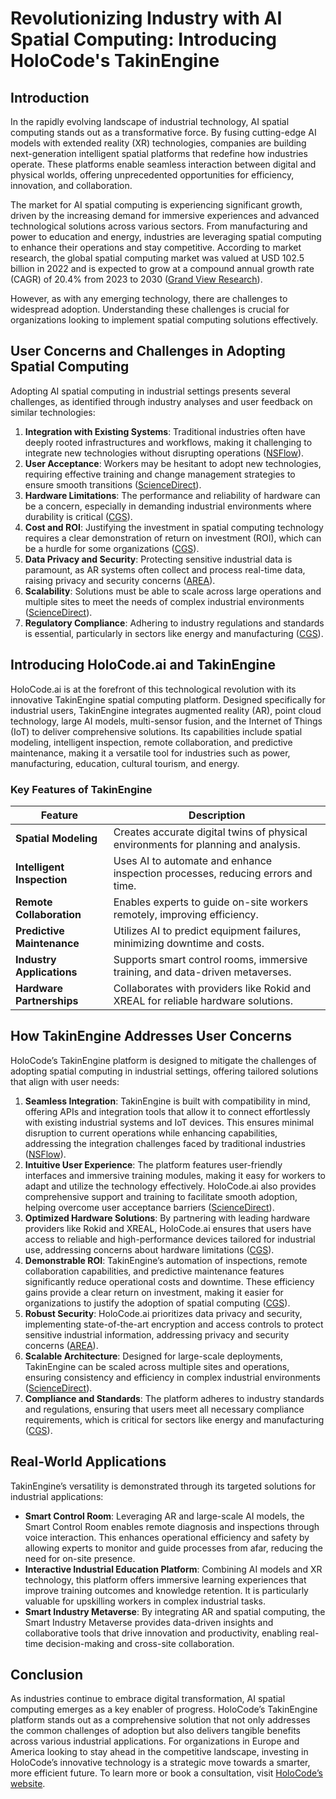 # Revolutionizing Industry with AI Spatial Computing: Introducing HoloCode's TakinEngine

## Introduction

In the rapidly evolving landscape of industrial technology, AI spatial computing stands out as a transformative force. By fusing cutting-edge AI models with extended reality (XR) technologies, companies are building next-generation intelligent spatial platforms that redefine how industries operate. These platforms enable seamless interaction between digital and physical worlds, offering unprecedented opportunities for efficiency, innovation, and collaboration.

The market for AI spatial computing is experiencing significant growth, driven by the increasing demand for immersive experiences and advanced technological solutions across various sectors. From manufacturing and power to education and energy, industries are leveraging spatial computing to enhance their operations and stay competitive. According to market research, the global spatial computing market was valued at USD 102.5 billion in 2022 and is expected to grow at a compound annual growth rate (CAGR) of 20.4% from 2023 to 2030 ([Grand View Research](https://www.grandviewresearch.com/industry-analysis/spatial-computing-market-report)).

However, as with any emerging technology, there are challenges to widespread adoption. Understanding these challenges is crucial for organizations looking to implement spatial computing solutions effectively.

## User Concerns and Challenges in Adopting Spatial Computing

Adopting AI spatial computing in industrial settings presents several challenges, as identified through industry analyses and user feedback on similar technologies:

1. **Integration with Existing Systems**: Traditional industries often have deeply rooted infrastructures and workflows, making it challenging to integrate new technologies without disrupting operations ([NSFlow](https://nsflow.com/blog/augmented-reality-for-industry)).
2. **User Acceptance**: Workers may be hesitant to adopt new technologies, requiring effective training and change management strategies to ensure smooth transitions ([ScienceDirect](https://www.sciencedirect.com/science/article/abs/pii/S0166361519301186)).
3. **Hardware Limitations**: The performance and reliability of hardware can be a concern, especially in demanding industrial environments where durability is critical ([CGS](https://www.cgsinc.com/blog/top-6-biggest-challenges-implementing-ar-technology-2021)).
4. **Cost and ROI**: Justifying the investment in spatial computing technology requires a clear demonstration of return on investment (ROI), which can be a hurdle for some organizations ([CGS](https://www.cgsinc.com/blog/top-6-biggest-challenges-implementing-ar-technology-2021)).
5. **Data Privacy and Security**: Protecting sensitive industrial data is paramount, as AR systems often collect and process real-time data, raising privacy and security concerns ([AREA](https://thearea.org/what-are-the-current-business-barriers-to-ar-adoption-what-is-being-done-to-overcome-them/)).
6. **Scalability**: Solutions must be able to scale across large operations and multiple sites to meet the needs of complex industrial environments ([ScienceDirect](https://www.sciencedirect.com/science/article/abs/pii/S0166361519301186)).
7. **Regulatory Compliance**: Adhering to industry regulations and standards is essential, particularly in sectors like energy and manufacturing ([CGS](https://www.cgsinc.com/blog/top-6-biggest-challenges-implementing-ar-technology-2021)).

## Introducing HoloCode.ai and TakinEngine

HoloCode.ai is at the forefront of this technological revolution with its innovative TakinEngine spatial computing platform. Designed specifically for industrial users, TakinEngine integrates augmented reality (AR), point cloud technology, large AI models, multi-sensor fusion, and the Internet of Things (IoT) to deliver comprehensive solutions. Its capabilities include spatial modeling, intelligent inspection, remote collaboration, and predictive maintenance, making it a versatile tool for industries such as power, manufacturing, education, cultural tourism, and energy.

### Key Features of TakinEngine
| **Feature**                  | **Description**                                                                 |
|------------------------------|---------------------------------------------------------------------------------|
| **Spatial Modeling**         | Creates accurate digital twins of physical environments for planning and analysis. |
| **Intelligent Inspection**   | Uses AI to automate and enhance inspection processes, reducing errors and time.  |
| **Remote Collaboration**     | Enables experts to guide on-site workers remotely, improving efficiency.         |
| **Predictive Maintenance**   | Utilizes AI to predict equipment failures, minimizing downtime and costs.        |
| **Industry Applications**    | Supports smart control rooms, immersive training, and data-driven metaverses.    |
| **Hardware Partnerships**    | Collaborates with providers like Rokid and XREAL for reliable hardware solutions. |

## How TakinEngine Addresses User Concerns

HoloCode’s TakinEngine platform is designed to mitigate the challenges of adopting spatial computing in industrial settings, offering tailored solutions that align with user needs:

1. **Seamless Integration**: TakinEngine is built with compatibility in mind, offering APIs and integration tools that allow it to connect effortlessly with existing industrial systems and IoT devices. This ensures minimal disruption to current operations while enhancing capabilities, addressing the integration challenges faced by traditional industries ([NSFlow](https://nsflow.com/blog/augmented-reality-for-industry)).
2. **Intuitive User Experience**: The platform features user-friendly interfaces and immersive training modules, making it easy for workers to adapt and utilize the technology effectively. HoloCode.ai also provides comprehensive support and training to facilitate smooth adoption, helping overcome user acceptance barriers ([ScienceDirect](https://www.sciencedirect.com/science/article/abs/pii/S0166361519301186)).
3. **Optimized Hardware Solutions**: By partnering with leading hardware providers like Rokid and XREAL, HoloCode.ai ensures that users have access to reliable and high-performance devices tailored for industrial use, addressing concerns about hardware limitations ([CGS](https://www.cgsinc.com/blog/top-6-biggest-challenges-implementing-ar-technology-2021)).
4. **Demonstrable ROI**: TakinEngine’s automation of inspections, remote collaboration capabilities, and predictive maintenance features significantly reduce operational costs and downtime. These efficiency gains provide a clear return on investment, making it easier for organizations to justify the adoption of spatial computing ([CGS](https://www.cgsinc.com/blog/top-6-biggest-challenges-implementing-ar-technology-2021)).
5. **Robust Security**: HoloCode.ai prioritizes data privacy and security, implementing state-of-the-art encryption and access controls to protect sensitive industrial information, addressing privacy and security concerns ([AREA](https://thearea.org/what-are-the-current-business-barriers-to-ar-adoption-what-is-being-done-to-overcome-them/)).
6. **Scalable Architecture**: Designed for large-scale deployments, TakinEngine can be scaled across multiple sites and operations, ensuring consistency and efficiency in complex industrial environments ([ScienceDirect](https://www.sciencedirect.com/science/article/abs/pii/S0166361519301186)).
7. **Compliance and Standards**: The platform adheres to industry standards and regulations, ensuring that users meet all necessary compliance requirements, which is critical for sectors like energy and manufacturing ([CGS](https://www.cgsinc.com/blog/top-6-biggest-challenges-implementing-ar-technology-2021)).

## Real-World Applications

TakinEngine’s versatility is demonstrated through its targeted solutions for industrial applications:

- **Smart Control Room**: Leveraging AR and large-scale AI models, the Smart Control Room enables remote diagnosis and inspections through voice interaction. This enhances operational efficiency and safety by allowing experts to monitor and guide processes from afar, reducing the need for on-site presence.
- **Interactive Industrial Education Platform**: Combining AI models and XR technology, this platform offers immersive learning experiences that improve training outcomes and knowledge retention. It is particularly valuable for upskilling workers in complex industrial tasks.
- **Smart Industry Metaverse**: By integrating AR and spatial computing, the Smart Industry Metaverse provides data-driven insights and collaborative tools that drive innovation and productivity, enabling real-time decision-making and cross-site collaboration.

## Conclusion

As industries continue to embrace digital transformation, AI spatial computing emerges as a key enabler of progress. HoloCode’s TakinEngine platform stands out as a comprehensive solution that not only addresses the common challenges of adoption but also delivers tangible benefits across various industrial applications. For organizations in Europe and America looking to stay ahead in the competitive landscape, investing in HoloCode’s innovative technology is a strategic move towards a smarter, more efficient future. To learn more or book a consultation, visit [HoloCode’s website](https://holocode.diy).
